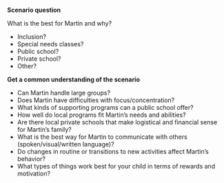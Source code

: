 ﻿**Scenario question**

What is the best for Martin and why?
- Inclusion?
- Special needs classes?
- Public school?
- Private school?
- Other?


**Get a common understanding of the scenario**

- Can Martin handle large groups?
- Does Martin have difficulties with focus/concentration?
- What kinds of supporting programs can a public school offer?
- How well do local programs fit Martin’s needs and abilities?
- Are there local private schools that make logistical and financial sense for Martin’s family?
- What is the best way for Martin to communicate with others (spoken/visual/written language)?
- Do changes in routine or transitions to new activities affect Martin’s behavior?
- What types of things work best for your child in terms of rewards and motivation?
